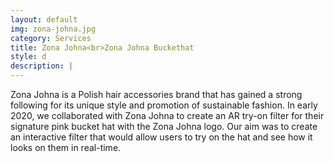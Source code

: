 ```yaml
---
layout: default
img: zona-johna.jpg
category: Services
title: Zona Johna<br>Zona Johna Buckethat
style: d
description: |
---
```

  Zona Johna is a Polish hair accessories brand that has gained a strong following for its unique style and promotion of sustainable fashion. In early 2020, we collaborated with Zona Johna to create an AR try-on filter for their signature pink bucket hat with the Zona Johna logo. Our aim was to create an interactive filter that would allow users to try on the hat and see how it looks on them in real-time.

